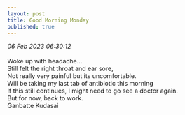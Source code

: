 ```yaml
---
layout: post
title: Good Morning Monday
published: true
---
```

_06 Feb 2023 06:30:12_
<br>
<br>
Woke up with headache...
<br>
Still felt the right throat and ear sore,
<br>
Not really very painful but its uncomfortable.
<br>
Will be taking my last tab of antibiotic this morning
<br>
If this still continues, I might need to go see a doctor again.
<br>
But for now, back to work.
<br>
Ganbatte Kudasai
